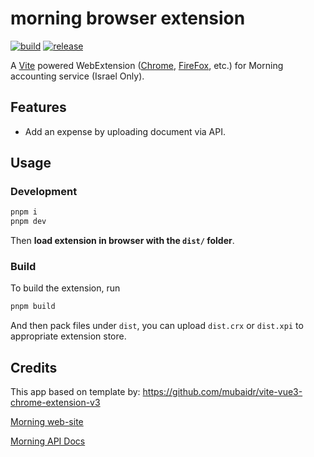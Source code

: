 # morning browser extension

[![build](https://github.com/Flatroy/morning-browser-extension/actions/workflows/build.yml/badge.svg)](https://github.com/Flatroy/morning-browser-extension/actions/workflows/build.yml) [![release](https://github.com/Flatroy/morning-browser-extension/actions/workflows/release.yml/badge.svg)](https://github.com/Flatroy/morning-browser-extension/actions/workflows/release.yml)

A [Vite](https://vitejs.dev/) powered WebExtension ([Chrome](https://developer.chrome.com/docs/extensions/reference/), [FireFox](https://addons.mozilla.org/en-US/developers/), etc.) for Morning accounting service (Israel Only).

## Features

- Add an expense by uploading document via API.

## Usage

### Development

```bash
pnpm i
pnpm dev
```

Then **load extension in browser with the `dist/` folder**.

### Build

To build the extension, run

```bash
pnpm build
```

And then pack files under `dist`, you can upload `dist.crx` or `dist.xpi` to appropriate extension store.

## Credits

This app based on template by: https://github.com/mubaidr/vite-vue3-chrome-extension-v3

[Morning web-site](https://greeninvoice.co.il)

[Morning API Docs](https://www.greeninvoice.co.il/api-docs/)
